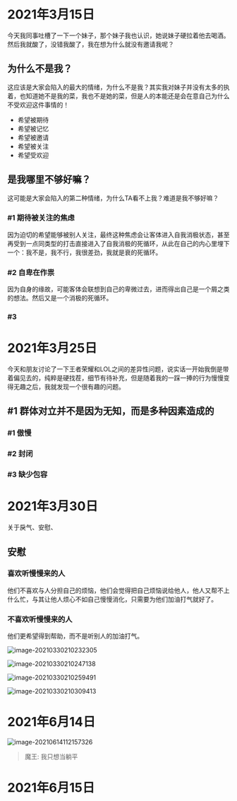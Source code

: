# 2021年3月15日

今天我同事吐槽了一下一个妹子，那个妹子我也认识，她说妹子硬拉着他去喝酒。然后我就酸了，没错我酸了，我在想为什么就没有邀请我呢？

## 为什么不是我？

这应该是大家会陷入的最大的情绪，为什么不是我？其实我对妹子并没有太多的执着，也知道她不是我的菜，我也不是她的菜，但是人的本能还是会在意自己为什么不受欢迎这件事情的！

* 希望被期待
* 希望被记忆
* 希望被邀请
* 希望被关注
* 希望受欢迎

## 是我哪里不够好嘛？

这可能是大家会陷入的第二种情绪，为什么TA看不上我？难道是我不够好嘛？

### #1 期待被关注的焦虑

因为迫切的希望能够被别人关注，最终这种焦虑会让客体进入自我消极状态，甚至再受到一点同类型的打击直接进入了自我消极的死循环，从此在自己的内心里埋下一个：我不是，我不行，我很差劲，我就是衰的死循环。

### #2 自卑在作祟

因为自身的缘故，可能客体会联想到自己的卑微过去，进而得出自己是一个屑之类的想法。然后又是一个消极的死循环。

### #3 

# 2021年3月25日

今天和朋友讨论了一下王者荣耀和LOL之间的差异性问题，说实话一开始我倒是带着偏见去的，纯粹是硬找茬，细节有待补充，但是随着我的一踩一捧的行为慢慢变得无趣之后，我就发现一个很有趣的问题。

## #1 群体对立并不是因为无知，而是多种因素造成的

### #1 傲慢

### #2 封闭

### #3 缺少包容

# 2021年3月30日

关于戾气、安慰、

## 安慰

### 喜欢听慢慢来的人

他们不喜欢与人分担自己的烦恼，他们会觉得把自己烦恼说给他人，他人又帮不上什么忙，与其让他人烦心不如自己慢慢消化，只需要为他们加油打气就好了。

### 不喜欢听慢慢来的人

他们更希望得到帮助，而不是听别人的加油打气。

![image-20210330210232305](image-20210330210232305.png)

![image-20210330210247138](image-20210330210247138.png)

![image-20210330210259491](image-20210330210259491.png)

![image-20210330210309413](image-20210330210309413.png)

# 2021年6月14日

![image-20210614112157326](image-20210614112157326.png)

> 魔王: 我只想当躺平

# 2021年6月15日